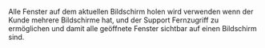 Alle Fenster auf dem aktuellen Bildschirm holen wird verwenden wenn der Kunde mehrere Bildschirme hat, und der Support Fernzugriff zu ermöglichen und damit alle geöffnete Fenster sichtbar auf einen Bildschirm sind.
